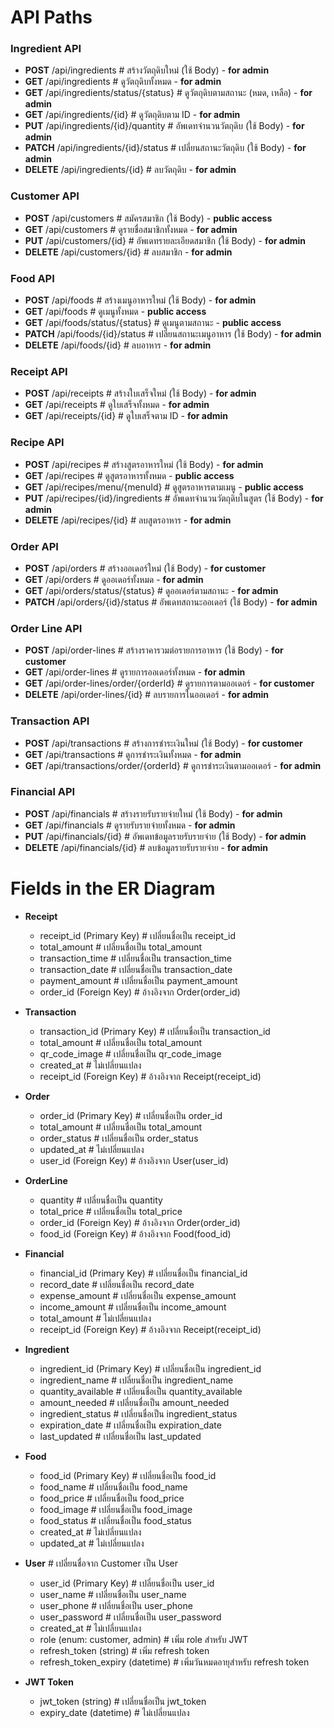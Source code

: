 # API Paths

### Ingredient API
- **POST** /api/ingredients                   # สร้างวัตถุดิบใหม่ (ใช้ Body)                  - **for admin**
- **GET** /api/ingredients                    # ดูวัตถุดิบทั้งหมด                            - **for admin**
- **GET** /api/ingredients/status/{status}    # ดูวัตถุดิบตามสถานะ (หมด, เหลือ)             - **for admin**
- **GET** /api/ingredients/{id}               # ดูวัตถุดิบตาม ID                             - **for admin**
- **PUT** /api/ingredients/{id}/quantity       # อัพเดทจำนวนวัตถุดิบ (ใช้ Body)              - **for admin**
- **PATCH** /api/ingredients/{id}/status       # เปลี่ยนสถานะวัตถุดิบ (ใช้ Body)             - **for admin**
- **DELETE** /api/ingredients/{id}             # ลบวัตถุดิบ                                  - **for admin**

### Customer API
- **POST** /api/customers                      # สมัครสมาชิก (ใช้ Body)                       - **public access**
- **GET** /api/customers                       # ดูรายชื่อสมาชิกทั้งหมด                     - **for admin**
- **PUT** /api/customers/{id}                  # อัพเดทรายละเอียดสมาชิก (ใช้ Body)         - **for admin**
- **DELETE** /api/customers/{id}               # ลบสมาชิก                                    - **for admin**

### Food API
- **POST** /api/foods                         # สร้างเมนูอาหารใหม่ (ใช้ Body)              - **for admin**
- **GET** /api/foods                          # ดูเมนูทั้งหมด                               - **public access**
- **GET** /api/foods/status/{status}          # ดูเมนูตามสถานะ                             - **public access**
- **PATCH** /api/foods/{id}/status             # เปลี่ยนสถานะเมนูอาหาร (ใช้ Body)         - **for admin**
- **DELETE** /api/foods/{id}                   # ลบอาหาร                                    - **for admin**

### Receipt API
- **POST** /api/receipts                      # สร้างใบเสร็จใหม่ (ใช้ Body)                - **for admin**
- **GET** /api/receipts                       # ดูใบเสร็จทั้งหมด                           - **for admin**
- **GET** /api/receipts/{id}                  # ดูใบเสร็จตาม ID                            - **for admin**

### Recipe API
- **POST** /api/recipes                       # สร้างสูตรอาหารใหม่ (ใช้ Body)              - **for admin**
- **GET** /api/recipes                        # ดูสูตรอาหารทั้งหมด                        - **public access**
- **GET** /api/recipes/menu/{menuId}         # ดูสูตรอาหารตามเมนู                       - **public access**
- **PUT** /api/recipes/{id}/ingredients        # อัพเดทจำนวนวัตถุดิบในสูตร (ใช้ Body)     - **for admin**
- **DELETE** /api/recipes/{id}                 # ลบสูตรอาหาร                               - **for admin**

### Order API
- **POST** /api/orders                        # สร้างออเดอร์ใหม่ (ใช้ Body)                - **for customer**
- **GET** /api/orders                         # ดูออเดอร์ทั้งหมด                           - **for admin**
- **GET** /api/orders/status/{status}         # ดูออเดอร์ตามสถานะ                         - **for admin**
- **PATCH** /api/orders/{id}/status            # อัพเดทสถานะออเดอร์ (ใช้ Body)           - **for admin**

### Order Line API
- **POST** /api/order-lines                   # สร้างราคารวมต่อรายการอาหาร (ใช้ Body)     - **for customer**
- **GET** /api/order-lines                    # ดูรายการออเดอร์ทั้งหมด                    - **for admin**
- **GET** /api/order-lines/order/{orderId}    # ดูรายการตามออเดอร์                       - **for customer**
- **DELETE** /api/order-lines/{id}             # ลบรายการในออเดอร์                         - **for admin**

### Transaction API
- **POST** /api/transactions                   # สร้างการชำระเงินใหม่ (ใช้ Body)           - **for customer**
- **GET** /api/transactions                    # ดูการชำระเงินทั้งหมด                      - **for admin**
- **GET** /api/transactions/order/{orderId}    # ดูการชำระเงินตามออเดอร์                  - **for admin**

### Financial API
- **POST** /api/financials                     # สร้างรายรับรายจ่ายใหม่ (ใช้ Body)        - **for admin**
- **GET** /api/financials                      # ดูรายรับรายจ่ายทั้งหมด                   - **for admin**
- **PUT** /api/financials/{id}                 # อัพเดทข้อมูลรายรับรายจ่าย (ใช้ Body)    - **for admin**
- **DELETE** /api/financials/{id}              # ลบข้อมูลรายรับรายจ่าย                    - **for admin**

# Fields in the ER Diagram

- **Receipt**
    - receipt_id (Primary Key)    # เปลี่ยนชื่อเป็น receipt_id
    - total_amount                # เปลี่ยนชื่อเป็น total_amount
    - transaction_time             # เปลี่ยนชื่อเป็น transaction_time
    - transaction_date             # เปลี่ยนชื่อเป็น transaction_date
    - payment_amount               # เปลี่ยนชื่อเป็น payment_amount
    - order_id (Foreign Key)      # อ้างอิงจาก Order(order_id)

- **Transaction**
    - transaction_id (Primary Key) # เปลี่ยนชื่อเป็น transaction_id
    - total_amount                 # เปลี่ยนชื่อเป็น total_amount
    - qr_code_image                # เปลี่ยนชื่อเป็น qr_code_image
    - created_at                   # ไม่เปลี่ยนแปลง
    - receipt_id (Foreign Key)     # อ้างอิงจาก Receipt(receipt_id)

- **Order**
    - order_id (Primary Key)       # เปลี่ยนชื่อเป็น order_id
    - total_amount                 # เปลี่ยนชื่อเป็น total_amount
    - order_status                 # เปลี่ยนชื่อเป็น order_status
    - updated_at                   # ไม่เปลี่ยนแปลง
    - user_id (Foreign Key)        # อ้างอิงจาก User(user_id)

- **OrderLine**
    - quantity                     # เปลี่ยนชื่อเป็น quantity
    - total_price                  # เปลี่ยนชื่อเป็น total_price
    - order_id (Foreign Key)       # อ้างอิงจาก Order(order_id)
    - food_id (Foreign Key)        # อ้างอิงจาก Food(food_id)

- **Financial**
    - financial_id (Primary Key)   # เปลี่ยนชื่อเป็น financial_id
    - record_date                  # เปลี่ยนชื่อเป็น record_date
    - expense_amount               # เปลี่ยนชื่อเป็น expense_amount
    - income_amount                # เปลี่ยนชื่อเป็น income_amount
    - total_amount                 # ไม่เปลี่ยนแปลง
    - receipt_id (Foreign Key)     # อ้างอิงจาก Receipt(receipt_id)

- **Ingredient**
    - ingredient_id (Primary Key)  # เปลี่ยนชื่อเป็น ingredient_id
    - ingredient_name              # เปลี่ยนชื่อเป็น ingredient_name
    - quantity_available            # เปลี่ยนชื่อเป็น quantity_available
    - amount_needed                 # เปลี่ยนชื่อเป็น amount_needed
    - ingredient_status            # เปลี่ยนชื่อเป็น ingredient_status
    - expiration_date              # เปลี่ยนชื่อเป็น expiration_date
    - last_updated                 # เปลี่ยนชื่อเป็น last_updated

- **Food**
    - food_id (Primary Key)        # เปลี่ยนชื่อเป็น food_id
    - food_name                    # เปลี่ยนชื่อเป็น food_name
    - food_price                   # เปลี่ยนชื่อเป็น food_price
    - food_image                   # เปลี่ยนชื่อเป็น food_image
    - food_status                  # เปลี่ยนชื่อเป็น food_status
    - created_at                   # ไม่เปลี่ยนแปลง
    - updated_at                   # ไม่เปลี่ยนแปลง

- **User**                       # เปลี่ยนชื่อจาก Customer เป็น User
    - user_id (Primary Key)        # เปลี่ยนชื่อเป็น user_id
    - user_name                    # เปลี่ยนชื่อเป็น user_name
    - user_phone                   # เปลี่ยนชื่อเป็น user_phone
    - user_password                # เปลี่ยนชื่อเป็น user_password
    - created_at                   # ไม่เปลี่ยนแปลง
    - role (enum: customer, admin) # เพิ่ม role สำหรับ JWT
    - refresh_token (string)       # เพิ่ม refresh token
    - refresh_token_expiry (datetime) # เพิ่มวันหมดอายุสำหรับ refresh token

- **JWT Token**
    - jwt_token (string)           # เปลี่ยนชื่อเป็น jwt_token
    - expiry_date (datetime)       # ไม่เปลี่ยนแปลง
